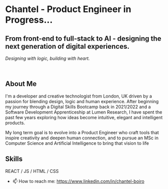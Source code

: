 # Chantel - Product Engineer in Progress...
## From front-end to full-stack to AI - designing the next generation of digital experiences.
_Designing with logic, building with heart._

<br/>

## About Me
I'm a developer and creative technologist from London, UK driven by a passion for blending design, logic and human experience. After beginning my journey through a Digital Skills Bootcamp back in 2021/2022 and a Software Development Apprenticeship at Lumen Research, I have spent the past few years exploring how ideas become intuitive, elegant and intelligent products.

My long term goal is to evolve into a Product Engineer who craft tools that inspire creativity and deepen human connection, and to pursue an MSc in Computer Science and Artificial Intelligence to bring that vision to life


## Skills

REACT / JS / HTML / CSS



- 📫 How to reach me: https://www.linkedin.com/in/chantel-boiro


